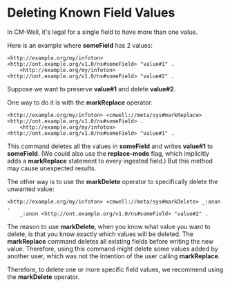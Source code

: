 # Deleting Known Field Values

In CM-Well, it's legal for a single field to have more than one value.

Here is an example where **someField** has 2 values:

```
<http://example.org/my/infoton> <http://ont.example.org/v1.0/ns#someField> "value#1" .
    <http://example.org/my/infoton> <http://ont.example.org/v1.0/ns#someField> "value#2" .
```

Suppose we want to preserve **value#1** and delete **value#2**.

One way to do it is with the **markReplace** operator:

```
<http://example.org/my/infoton> <cmwell://meta/sys#markReplace> <http://ont.example.org/v1.0/ns#someField> .
    <http://example.org/my/infoton> <http://ont.example.org/v1.0/ns#someField> "value#1" .
```

This command deletes all the values in **someField** and writes **value#1** to **someField**.
(We could also use the **replace-mode** flag, which implicitly adds a **markReplace** statement to every ingested field.) But this method may cause unexpected results.

The other way is to use the **markDelete** operator to specifically delete the unwanted value:

```
<http://example.org/my/infoton> <cmwell://meta/sys#markDelete> _:anon .
    _:anon <http://ont.example.org/v1.0/ns#someField> "value#2" .
```

The reason to use **markDelete**, when you know what value you want to delete, is that you know exactly which values will be deleted. The **markReplace** command deletes all existing fields before writing the new value. Therefore, using this command might delete some values added by another user, which was not the intention of the user calling **markReplace**.

Therefore, to delete one or more specific field values, we recommend using the **markDelete** operator.

